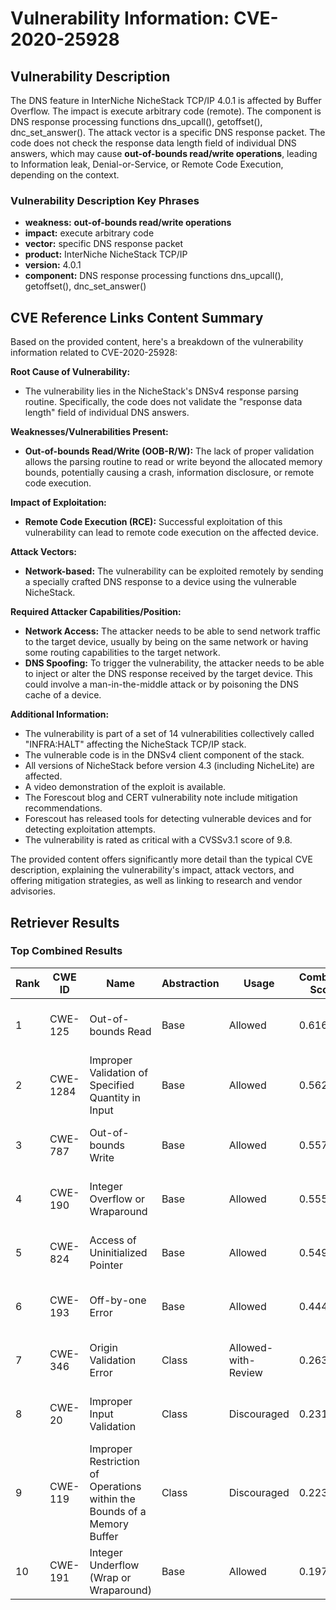 # Vulnerability Information: CVE-2020-25928

## Vulnerability Description
The DNS feature in InterNiche NicheStack TCP/IP 4.0.1 is affected by Buffer Overflow. The impact is execute arbitrary code (remote). The component is DNS response processing functions dns_upcall(), getoffset(), dnc_set_answer(). The attack vector is a specific DNS response packet. The code does not check the response data length field of individual DNS answers, which may cause **out-of-bounds read/write operations**, leading to Information leak, Denial-or-Service, or Remote Code Execution, depending on the context.

### Vulnerability Description Key Phrases
- **weakness:** **out-of-bounds read/write operations**
- **impact:** execute arbitrary code
- **vector:** specific DNS response packet
- **product:** InterNiche NicheStack TCP/IP
- **version:** 4.0.1
- **component:** DNS response processing functions dns_upcall(), getoffset(), dnc_set_answer()

## CVE Reference Links Content Summary
Based on the provided content, here's a breakdown of the vulnerability information related to CVE-2020-25928:

**Root Cause of Vulnerability:**

*   The vulnerability lies in the NicheStack's DNSv4 response parsing routine. Specifically, the code does not validate the "response data length" field of individual DNS answers.

**Weaknesses/Vulnerabilities Present:**

*   **Out-of-bounds Read/Write (OOB-R/W):** The lack of proper validation allows the parsing routine to read or write beyond the allocated memory bounds, potentially causing a crash, information disclosure, or remote code execution.

**Impact of Exploitation:**

*   **Remote Code Execution (RCE):**  Successful exploitation of this vulnerability can lead to remote code execution on the affected device.

**Attack Vectors:**

*   **Network-based:** The vulnerability can be exploited remotely by sending a specially crafted DNS response to a device using the vulnerable NicheStack.

**Required Attacker Capabilities/Position:**

*   **Network Access:** The attacker needs to be able to send network traffic to the target device, usually by being on the same network or having some routing capabilities to the target network.
*   **DNS Spoofing:** To trigger the vulnerability, the attacker needs to be able to inject or alter the DNS response received by the target device.  This could involve a man-in-the-middle attack or by poisoning the DNS cache of a device.

**Additional Information:**

*   The vulnerability is part of a set of 14 vulnerabilities collectively called "INFRA:HALT" affecting the NicheStack TCP/IP stack.
*   The vulnerable code is in the DNSv4 client component of the stack.
*   All versions of NicheStack before version 4.3 (including NicheLite) are affected.
*   A video demonstration of the exploit is available.
*   The Forescout blog and CERT vulnerability note include mitigation recommendations.
*   Forescout has released tools for detecting vulnerable devices and for detecting exploitation attempts.
*   The vulnerability is rated as critical with a CVSSv3.1 score of 9.8.

The provided content offers significantly more detail than the typical CVE description, explaining the vulnerability's impact, attack vectors, and offering mitigation strategies, as well as linking to research and vendor advisories.

## Retriever Results

### Top Combined Results

| Rank | CWE ID | Name | Abstraction | Usage | Combined Score | Retrievers | Individual Scores |
|------|--------|------|-------------|-------|---------------|------------|-------------------|
| 1 | CWE-125 | Out-of-bounds Read | Base | Allowed | 0.6165 | sparse, graph | sparse: 0.453, graph: 1.000 |
| 2 | CWE-1284 | Improper Validation of Specified Quantity in Input | Base | Allowed | 0.5625 | sparse, graph | sparse: 0.358, graph: 1.000 |
| 3 | CWE-787 | Out-of-bounds Write | Base | Allowed | 0.5570 | sparse, graph | sparse: 0.349, graph: 1.000 |
| 4 | CWE-190 | Integer Overflow or Wraparound | Base | Allowed | 0.5550 | sparse, graph | sparse: 0.345, graph: 1.000 |
| 5 | CWE-824 | Access of Uninitialized Pointer | Base | Allowed | 0.5491 | sparse, graph | sparse: 0.335, graph: 1.000 |
| 6 | CWE-193 | Off-by-one Error | Base | Allowed | 0.4440 | dense, sparse | dense: 0.509, sparse: 0.331 |
| 7 | CWE-346 | Origin Validation Error | Class | Allowed-with-Review | 0.2639 | dense, sparse | dense: 0.513, sparse: 0.337 |
| 8 | CWE-20 | Improper Input Validation | Class | Discouraged | 0.2315 | sparse, graph | sparse: 0.349, graph: 0.889 |
| 9 | CWE-119 | Improper Restriction of Operations within the Bounds of a Memory Buffer | Class | Discouraged | 0.2235 | sparse, graph | sparse: 0.355, graph: 0.829 |
| 10 | CWE-191 | Integer Underflow (Wrap or Wraparound) | Base | Allowed | 0.1977 | sparse | sparse: 0.346 |

